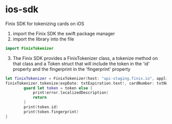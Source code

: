 # ios-sdk
Finix SDK for tokenizing cards on iOS 

1. import the Finix SDK the swift package manager
2. import the library into the file
```swift
import FinixTokenizer
```
3. The Finix SDK provides a FinixTokenizer class, a tokenize method on that class and a Token struct that will include the token in the 'id' property and the fingerprint in the 'fingerprint' property
```swift
let finixTokenizer = FinixTokenizer(host: "api-staging.finix.io", applicationId: "AP2kL9QSWYJGpuAtYYnK5cZY")
finixTokenizer.tokenize(expDate: txtExpiration.text!, cardNumber: txtNumber.text!) { (response, error) in
        guard let token = token else {
            print(error.localizedDescription)
            return
        } 
        print(token.id)
        print(token.fingerprint)
}
```
